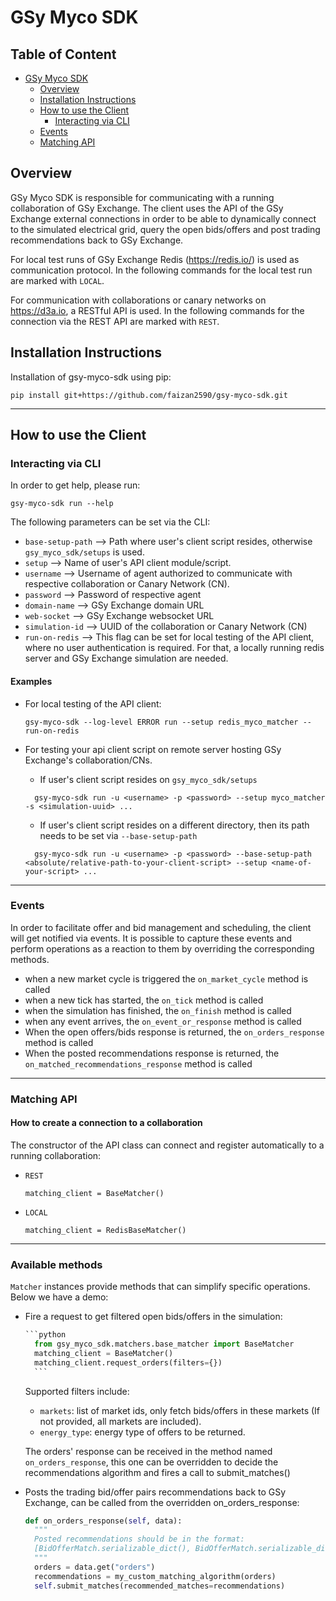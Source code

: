 # GSy Myco SDK
## Table of Content
- [GSy Myco SDK](#gsy-myco-sdk)
  * [Overview](#overview)
  * [Installation Instructions](#installation-instructions)
  * [How to use the Client](#how-to-use-the-client)
    + [Interacting via CLI](#interacting-via-cli)
  * [Events](#events)
  * [Matching API](#matching-api)


## Overview

GSy Myco SDK is responsible for communicating with a running collaboration of GSy Exchange. The client uses
the API of the GSy Exchange external connections in order to be able to dynamically connect to the simulated
electrical grid, query the open bids/offers and post trading recommendations back to GSy Exchange.

For local test runs of GSy Exchange Redis (https://redis.io/) is used as communication protocol.
In the following commands for the local test run are marked with `LOCAL`. 

For communication with collaborations or canary networks on https://d3a.io, a RESTful API is used.
In the following commands for the connection via the REST API are marked with `REST`. 

## Installation Instructions

Installation of gsy-myco-sdk using pip:

```
pip install git+https://github.com/faizan2590/gsy-myco-sdk.git
```
---

## How to use the Client

### Interacting via CLI
In order to get help, please run:

```
gsy-myco-sdk run --help
```

The following parameters can be set via the CLI:
- `base-setup-path` --> Path where user's client script resides, otherwise `gsy_myco_sdk/setups` is used.
- `setup` --> Name of user's API client module/script.
- `username` --> Username of agent authorized to communicate with respective collaboration or Canary Network (CN).
- `password` --> Password of respective agent
- `domain-name` --> GSy Exchange domain URL
- `web-socket` --> GSy Exchange websocket URL
- `simulation-id` --> UUID of the collaboration or Canary Network (CN)
- `run-on-redis` --> This flag can be set for local testing of the API client, where no user authentication is required. 
  For that, a locally running redis server and GSy Exchange simulation are needed.
#### Examples
- For local testing of the API client:
  ```
  gsy-myco-sdk --log-level ERROR run --setup redis_myco_matcher --run-on-redis
  ```
- For testing your api client script on remote server hosting GSy Exchange's collaboration/CNs.
    - If user's client script resides on `gsy_myco_sdk/setups`
    
  ```
    gsy-myco-sdk run -u <username> -p <password> --setup myco_matcher -s <simulation-uuid> ...
    ```
    
    - If user's client script resides on a different directory, then its path needs to be set via `--base-setup-path`
    
  ```
    gsy-myco-sdk run -u <username> -p <password> --base-setup-path <absolute/relative-path-to-your-client-script> --setup <name-of-your-script> ...
    ```

---


### Events
In order to facilitate offer and bid management and scheduling, 
the client will get notified via events. 
It is possible to capture these events and perform operations as a reaction to them
by overriding the corresponding methods.
- when a new market cycle is triggered the `on_market_cycle` method is called
- when a new tick has started, the `on_tick` method is called
- when the simulation has finished, the `on_finish` method is called
- when any event arrives, the `on_event_or_response` method is called
- When the open offers/bids response is returned, the `on_orders_response` method is called
- When the posted recommendations response is returned, the `on_matched_recommendations_response` method is called
---

### Matching API
#### How to create a connection to a collaboration
The constructor of the API class can connect and register automatically to a running collaboration:
- `REST`
    ```
    matching_client = BaseMatcher()
    ```
- `LOCAL`
    ``` 
    matching_client = RedisBaseMatcher()
    ```
---

### Available methods

`Matcher` instances provide methods that can simplify specific operations. Below we have a demo:

- Fire a request to get filtered open bids/offers in the simulation: 

    ```python
    ```python
      from gsy_myco_sdk.matchers.base_matcher import BaseMatcher
      matching_client = BaseMatcher()
      matching_client.request_orders(filters={}) 
      ```
    ```
    
    Supported filters include:
    - `markets`: list of market ids, only fetch bids/offers in these markets (If not provided, all markets are included). 
    - `energy_type`: energy type of offers to be returned.
          
    The orders' response can be received in the method named `on_orders_response`, this one can be overridden to decide the recommendations algorithm and fires a call to submit_matches()

  
- Posts the trading bid/offer pairs recommendations back to GSy Exchange, can be called from the overridden on_orders_response:

    ```python
    def on_orders_response(self, data):
      """
      Posted recommendations should be in the format: 
      [BidOfferMatch.serializable_dict(), BidOfferMatch.serializable_dict()]
      """
      orders = data.get("orders")
      recommendations = my_custom_matching_algorithm(orders)
      self.submit_matches(recommended_matches=recommendations)
    ```
